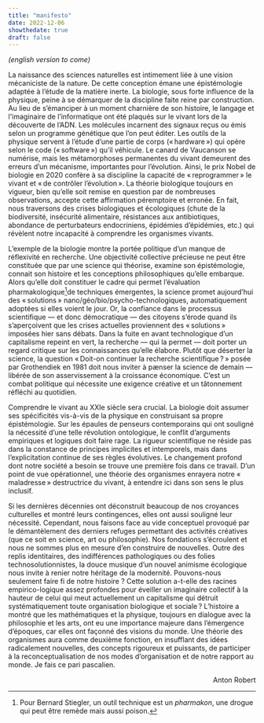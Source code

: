 ```yaml
---
title: "manifesto"
date: 2022-12-06
showthedate: true
draft: false
---
```


*(english version to come)* 

La naissance des sciences naturelles est intimement liée à une vision mécaniciste de la nature. De cette conception émane une épistémologie adaptée à l’étude de la matière inerte. La biologie, sous forte influence de la physique, peine à se démarquer de la discipline faite reine par construction. Au lieu de s’émanciper à un moment charnière de son histoire, le langage et l'imaginaire de l’informatique ont été plaqués sur le vivant lors de la découverte de l’ADN. Les molécules incarnent des signaux reçus ou émis selon un programme génétique que l’on peut éditer. Les outils de la physique servent à l’étude d’une partie de corps (« hardware ») qui opère selon le code (« software ») qu’il véhicule. Le canard de Vaucanson se numérise, mais les métamorphoses permanentes du vivant demeurent des erreurs d’un mécanisme, importantes pour l’évolution. Ainsi, le prix Nobel de biologie en 2020 confère à sa discipline la capacité de « reprogrammer » le vivant et « de contrôler l’évolution ». La théorie biologique toujours en vigueur, bien qu’elle soit remise en question par de nombreuses observations, accepte cette affirmation péremptoire et erronée. En fait, nous traversons des crises biologiques et écologiques (chute de la biodiversité, insécurité alimentaire, résistances aux antibiotiques, abondance de perturbateurs endocriniens, épidémies d’épidémies, etc.) qui révèlent notre incapacité à comprendre les organismes vivants.

L’exemple de la biologie montre la portée politique d’un manque de réflexivité en recherche. Une objectivité collective précieuse ne peut être constituée que par une science qui théorise, examine son épistémologie, connait son histoire et les conceptions philosophiques qu’elle embarque. Alors qu’elle doit constituer le cadre qui permet l’évaluation pharmakologique[^1]de techniques émergentes, la science promet aujourd’hui des « solutions » nano/géo/bio/psycho-technologiques, automatiquement adoptées si elles voient le jour. Or, la confiance dans le processus scientifique — et donc démocratique — des citoyens s’érode quand ils s’aperçoivent que les crises actuelles proviennent des « solutions » imposées hier sans débats. Dans la fuite en avant technologique d’un capitalisme repeint en vert, la recherche — qui la permet — doit porter un regard critique sur les connaissances qu’elle élabore. Plutôt que déserter la science, la question « Doit-on continuer la recherche scientifique ? » posée par Grothendiek en 1981 doit nous inviter à pænser la science de demain — libérée de son asservissement à la croissance économique. C’est un combat politique qui nécessite une exigence créative et un tâtonnement réfléchi au quotidien. 

Comprendre le vivant au XXIe siècle sera crucial. La biologie doit assumer ses spécificités vis-à-vis de la physique en construisant sa propre épistémologie. Sur les épaules de penseurs contemporains qui ont souligné la nécessité d’une telle révolution ontologique, le conflit d’arguments empiriques et logiques doit faire rage. La rigueur scientifique ne réside pas dans la constance de principes implicites et intemporels, mais dans l’explicitation continue de ses règles évolutives. Le changement profond dont notre société a besoin se trouve une première fois dans ce travail. D’un point de vue opérationnel, une théorie des organismes enrayera notre « maladresse » destructrice du vivant, à entendre ici dans son sens le plus inclusif. 

Si les dernières décennies ont déconstruit beaucoup de nos croyances culturelles et montré leurs contingences, elles ont aussi souligné leur nécessité. Cependant, nous faisons face au vide conceptuel provoqué par le démantèlement des derniers refuges permettant des activités créatives (que ce soit en science, art ou philosophie). Nos fondations s’écroulent et nous ne sommes plus en mesure d’en construire de nouvelles. Outre des replis identitaires, des indifférences pathologiques ou des folies technosolutionnistes, la douce musique d’un nouvel animisme écologique nous invite à renier notre héritage de la modernité. Pouvons-nous seulement faire fi de notre histoire ? Cette solution a-t-elle des racines empirico-logique assez profondes pour éveiller un imaginaire collectif à la hauteur de celui qui meut actuellement un capitalisme qui détruit systématiquement toute organisation biologique et sociale ? L’histoire a montré que les mathématiques et la physique, toujours en dialogue avec la philosophie et les arts, ont eu une importance majeure dans l’émergence d’époques, car elles ont façonné des visions du monde. Une théorie des organismes aura comme deuxième fonction, en insufflant des idées radicalement nouvelles, des concepts rigoureux et puissants, de participer à la reconceptualisation de nos modes d’organisation et de notre rapport au monde. Je fais ce pari pascalien.

<p align="right"> Anton Robert </p>

[^1]: Pour Bernard Stiegler, un outil technique est un *pharmakon*, une drogue qui peut être remède mais aussi poison.  